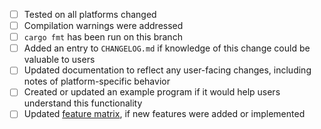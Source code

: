 - [ ] Tested on all platforms changed
- [ ] Compilation warnings were addressed
- [ ] `cargo fmt` has been run on this branch
- [ ] Added an entry to `CHANGELOG.md` if knowledge of this change could be valuable to users
- [ ] Updated documentation to reflect any user-facing changes, including notes of platform-specific behavior
- [ ] Created or updated an example program if it would help users understand this functionality
- [ ] Updated [feature matrix](https://github.com/rust-windowing/winit/blob/master/FEATURES.md), if new features were added or implemented
